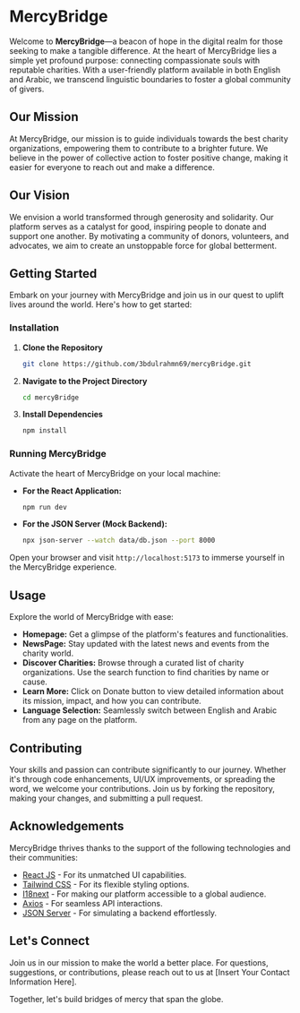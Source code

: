 # MercyBridge

Welcome to **MercyBridge**—a beacon of hope in the digital realm for those seeking to make a tangible difference. At the heart of MercyBridge lies a simple yet profound purpose: connecting compassionate souls with reputable charities. With a user-friendly platform available in both English and Arabic, we transcend linguistic boundaries to foster a global community of givers.

## Our Mission

At MercyBridge, our mission is to guide individuals towards the best charity organizations, empowering them to contribute to a brighter future. We believe in the power of collective action to foster positive change, making it easier for everyone to reach out and make a difference.

## Our Vision

We envision a world transformed through generosity and solidarity. Our platform serves as a catalyst for good, inspiring people to donate and support one another. By motivating a community of donors, volunteers, and advocates, we aim to create an unstoppable force for global betterment.

## Getting Started

Embark on your journey with MercyBridge and join us in our quest to uplift lives around the world. Here's how to get started:

### Installation

1. **Clone the Repository**

   ```sh
   git clone https://github.com/3bdulrahmn69/mercyBridge.git
   ```

2. **Navigate to the Project Directory**

   ```sh
   cd mercyBridge
   ```

3. **Install Dependencies**

   ```sh
   npm install
   ```

### Running MercyBridge

Activate the heart of MercyBridge on your local machine:

- **For the React Application:**

  ```sh
  npm run dev
  ```

- **For the JSON Server (Mock Backend):**

  ```sh
  npx json-server --watch data/db.json --port 8000
  ```

Open your browser and visit `http://localhost:5173` to immerse yourself in the MercyBridge experience.

## Usage

Explore the world of MercyBridge with ease:

- **Homepage:** Get a glimpse of the platform's features and functionalities.
- **NewsPage:** Stay updated with the latest news and events from the charity world.
- **Discover Charities:** Browse through a curated list of charity organizations. Use the search function to find charities by name or cause.
- **Learn More:** Click on Donate button to view detailed information about its mission, impact, and how you can contribute.
- **Language Selection:** Seamlessly switch between English and Arabic from any page on the platform.

## Contributing

Your skills and passion can contribute significantly to our journey. Whether it's through code enhancements, UI/UX improvements, or spreading the word, we welcome your contributions. Join us by forking the repository, making your changes, and submitting a pull request.

## Acknowledgements

MercyBridge thrives thanks to the support of the following technologies and their communities:

- [React JS](https://reactjs.org/) - For its unmatched UI capabilities.
- [Tailwind CSS](https://tailwindcss.com/) - For its flexible styling options.
- [I18next](https://www.i18next.com/) - For making our platform accessible to a global audience.
- [Axios](https://axios-http.com/) - For seamless API interactions.
- [JSON Server](https://github.com/typicode/json-server) - For simulating a backend effortlessly.

## Let's Connect

Join us in our mission to make the world a better place. For questions, suggestions, or contributions, please reach out to us at [Insert Your Contact Information Here].

Together, let's build bridges of mercy that span the globe.
